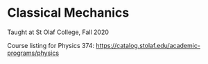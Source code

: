 # Classical Mechanics

Taught at St Olaf College, Fall 2020

Course listing for Physics 374: https://catalog.stolaf.edu/academic-programs/physics